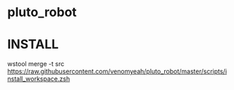 # pluto_robot

INSTALL
=======
wstool merge -t src https://raw.githubusercontent.com/venomyeah/pluto_robot/master/scripts/install_workspace.zsh





